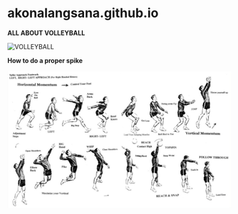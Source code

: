 # akonalangsana.github.io
**ALL ABOUT VOLLEYBALL**

![VOLLEYBALL](https://static.vecteezy.com/system/resources/previews/008/957/267/original/volleyball-icon-clipart-in-flat-animated-illustration-on-white-background-vector.jpg)

**How to do a proper spike**

<img src="what_does_approach_mean_in_volleyball (3).jpg">
